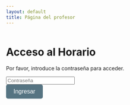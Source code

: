 ```yaml
---
layout: default
title: Página del profesor
---
```


<head>
    <meta charset="UTF-8">
    <meta name="viewport" content="width=device-width, initial-scale=1.0">
    <title>Página del profesor</title>
    <style>
        body {
            display: flex;
            flex-direction: column;
            min-height: 100vh;
            margin: 0;
        }
        main {
            flex: 1;
            display: flex;
            flex-direction: column;
            align-items: center;
        }
        #auth-button-container {
            display: flex;
            text-align: center;
            padding: 2px;
            background-color: #fff;
        }
        button {
            padding: 10px 20px;
            font-size: 16px;
            cursor: pointer;
            background-color: #567482;
            color: white;
            border: none;
            border-radius: 5px;
        }
        button:hover {
            background-color: #819198;
        }
    </style>
</head>
<body>
    <!-- Contenedor de autenticación -->
    <div id="auth-container">
        <h1>Acceso al Horario</h1>
        <p>Por favor, introduce la contraseña para acceder.</p>
        <input type="password" id="password" placeholder="Contraseña">
        <p id="error-message" style="color: red; display: none;">Contraseña incorrecta</p>
    </div>
    <!-- Contenedor de botón de autenticación -->
    <div id="auth-container">
        <button id="login-btn">Ingresar</button>
    </div>
    <!-- Contenedor principal (oculto hasta autenticación) -->
    <div id="schedule-container" style="display: none;">
        <button id="add-student-btn">Añadir Alumno</button>
        <h1>Horario</h1>
        <button onclick="sendData()">Enviar</button>
        <table>
            <tr>
                <th>Hora</th>
                <th>Lunes</th>
                <th>Martes</th>
                <th>Miércoles</th>
                <th>Jueves</th>
                <th>Viernes</th>
                <th>Todos</th>
            </tr>
            <tbody id="schedule"></tbody>
        </table>
        <button onclick="sendData()">Enviar</button>
    </div>

<script type="module">
    // Importaciones de Firebase
    import { initializeApp } from "https://www.gstatic.com/firebasejs/9.6.1/firebase-app.js";
    import { getFirestore, doc, getDoc, setDoc } from "https://www.gstatic.com/firebasejs/9.6.1/firebase-firestore.js";

    // Configuración de Firebase
    const firebaseConfig = {
        apiKey: "AIzaSyCBJWfRiKmrVLKXLJ_cY9XQlg0D7U56ZqE",
        authDomain: "popcarautohorario.firebaseapp.com",
        projectId: "popcarautohorario",
        storageBucket: "popcarautohorario.appspot.com",
        messagingSenderId: "1046371810802",
        appId: "1:1046371810802:web:8b9944cd5001359ac23f6b",
        measurementId: "G-WK8NCRW5J6",
        databaseURL: "https://popcarautohorario-default-rtdb.europe-west1.firebasedatabase.app/"
    };

    // Inicializar Firebase
    const app = initializeApp(firebaseConfig);
    const db = getFirestore(app);

    // Constantes y variables
    const profesores = "jose"; // Cambia esto según sea necesario
    const PASSWORD = "12345"; // Contraseña predefinida (puedes cambiarla)

    // Referencias del DOM
    const authContainer = document.getElementById("auth-container");
    const scheduleContainer = document.getElementById("schedule-container");
    const loginBtn = document.getElementById("login-btn");
    const passwordInput = document.getElementById("password");
    const errorMessage = document.getElementById("error-message");

    // Función de autenticación
    loginBtn.addEventListener("click", () => {
        const enteredPassword = passwordInput.value;
        if (enteredPassword === PASSWORD) {
            authContainer.style.display = "none"; // Ocultar autenticación
            scheduleContainer.style.display = "block"; // Mostrar horario
            loadSchedule(); // Cargar datos del horario
        } else {
            errorMessage.style.display = "block"; // Mostrar error si la contraseña es incorrecta
        }
    });

    // Función para cargar el horario desde Firebase
    async function loadSchedule() {
        const docRef = doc(db, "profesor", profesores);
        const docSnap = await getDoc(docRef);

        if (docSnap.exists()) {
            const schedule = docSnap.data().horario;
            const days = ['mon', 'tue', 'wed', 'thu', 'fri'];

            for (let hour = 0; hour < 24; hour++) {
                for (let half = 0; half < 2; half++) {
                    days.forEach((day, index) => {
                        const id = `${day}${hour}${half}`;
                        const scheduleIndex = hour * 2 * 5 + half * 5 + index;
                        document.getElementById(id).checked = schedule[scheduleIndex];
                    });
                }
            }
        } else {
            console.log("No such document!");
        }
    }

    // Función para enviar datos al servidor
    window.sendData = async function() {
        const schedule = [];
        const days = ['mon', 'tue', 'wed', 'thu', 'fri'];

        for (let hour = 0; hour < 24; hour++) {
            for (let half = 0; half < 2; half++) {
                days.forEach(day => {
                    const id = `${day}${hour}${half}`;
                    schedule.push(document.getElementById(id).checked);
                });
            }
        }

        try {
            await setDoc(doc(db, "profesor", profesores), { horario: schedule });
            alert("Horario cambiado correctamente");
        } catch (error) {
            console.error("Error cambiando el horario: ", error);
            alert("Hubo un error al cambiar el horario");
        }
    };

    // Añadir alumno a Firebase
    document.getElementById('add-student-btn').addEventListener('click', async () => {
        const studentName = prompt("Introduce el nombre del alumno:");
        if (studentName) {
            const studentData = {
                nombre: studentName,
                disponibilidad: Array(240).fill(false), // Array de 240 valores false
                profesor: profesores
            };

            try {
                await setDoc(doc(db, "alumnos", studentName), studentData);
                alert("Alumno añadido correctamente");
            } catch (error) {
                console.error("Error añadiendo el alumno: ", error);
                alert("Hubo un error al añadir el alumno");
            }
        }
    });

    // Generar tabla dinámica
    const days = ['mon', 'tue', 'wed', 'thu', 'fri'];
    const tbody = document.getElementById('schedule');

    for (let hour = 0; hour < 24; hour++) {
        for (let half = 0; half < 2; half++) {
            const row = document.createElement('tr');
            const timeCell = document.createElement('td');
            const startHour = hour.toString().padStart(2, '0');
            const startMinute = (half * 30).toString().padStart(2, '0');
            const endHour = (half === 0) ? startHour : (hour + 1).toString().padStart(2, '0');
            const endMinute = (half === 0) ? '30' : '00';
            timeCell.textContent = `${startHour}:${startMinute} - ${endHour}:${endMinute}`;
            row.appendChild(timeCell);

            days.forEach((day) => {
                const cell = document.createElement('td');
                const checkbox = document.createElement('input');
                checkbox.type = 'checkbox';
                checkbox.id = `${day}${hour}${half}`;
                cell.appendChild(checkbox);
                row.appendChild(cell);
            });

            const allCell = document.createElement('td');
            const allCheckbox = document.createElement('input');
            allCheckbox.type = 'checkbox';
            allCheckbox.id = `all${hour}${half}`;
            allCheckbox.addEventListener('change', function() {
                days.forEach(day => {
                    document.getElementById(`${day}${hour}${half}`).checked = this.checked;
                });
            });
            allCell.appendChild(allCheckbox);
            row.appendChild(allCell);

            tbody.appendChild(row);
        }
    }
</script>
</body>
